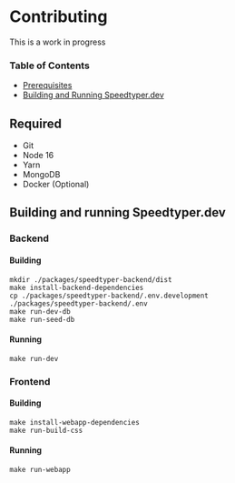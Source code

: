 # Contributing

This is a work in progress

### **Table of Contents**
- [Prerequisites](#Prerequisites)
- [Building and Running Speedtyper.dev](#building-and-running-speedtyperdev)

## Required

- Git
- Node 16
- Yarn
- MongoDB
- Docker (Optional)

## Building and running Speedtyper.dev

### Backend

#### Building

```
mkdir ./packages/speedtyper-backend/dist
make install-backend-dependencies
cp ./packages/speedtyper-backend/.env.development ./packages/speedtyper-backend/.env
make run-dev-db
make run-seed-db
```

#### Running
```
make run-dev
```

### Frontend

#### Building

```
make install-webapp-dependencies
make run-build-css
```

#### Running
```
make run-webapp
```
